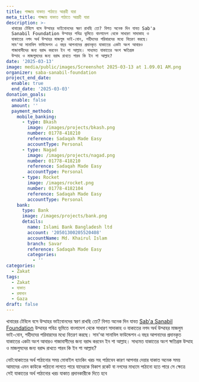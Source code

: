 ```yaml
---
title: গাজ্জায় যাকাত পাঠাতে আগ্রহী যারা
meta_title: গাজ্জায় যাকাত পাঠাতে আগ্রহী যারা
description: >-
  খাবারের টেবিলে বসে উম্মাহর ভাইবোনদের স্বরণ রাখছি তো? বিগত অনেক দিন যাবত Sab'a
  Sanabil Foundation উম্মাহর পবিত্র ভূমিতে বাংলাদেশ থেকে সাধারণ সাদাকাহ ও
  যাকাতের নগদ অর্থ উম্মাহর মাজলুম ভাই-বোন, শহীদদের পরিবারদের মধ্যে বিতরণ করছে।
  সাব'আ সানাবিল ফাউন্ডেশন এ বছর আপনাদের প্রদানকৃত যাকাতের একটা অংশ আবারও
  গাজাবাসীদের জন্য বরাদ্দ করবেন ইন শা আল্লাহ। সাধ্যমত যাকাতের অংশ ক্ষতিগ্রস্ত
  উম্মাহ ও মাজলুমদের জন্য বরাদ্দ রাখতে পারব কি ইন শা আল্লাহ?
date: '2025-03-13'
image: media/public/images/Screenshot 2025-03-13 at 1.09.01 AM.png
organizer: saba-sanabil-foundation
project_end_date:
  enable: true
  end_date: '2025-03-03'
donation_goals:
  enable: false
  amount: ''
  payment_methods:
    mobile_banking:
      - type: Bkash
        image: /images/projects/bkash.png
        number: 01778-418210
        reference: Sadaqah Made Easy
        accountType: Personal
      - type: Nagad
        image: /images/projects/nagad.png
        number: 01778-418210
        reference: Sadaqah Made Easy
        accountType: Personal
      - type: Rocket
        image: /images/rocket.png
        number: 01778-4182104
        reference: Sadaqah Made Easy
        accountType: Personal
    bank:
      type: Bank
      image: /images/projects/bank.png
      details:
        name: Islami Bank Bangladesh ltd
        account: '20501300205520408'
        accountName: Md. Khairul Islam
        branch: Savar
        reference: Sadaqah Made Easy
        categories:
          - ''
categories:
  - Zakat
tags:
  - Zakat
  - যাকাত
  - রমাদান
  - Gaza
draft: false
---
```

খাবারের টেবিলে বসে উম্মাহর ভাইবোনদের স্বরণ রাখছি তো? বিগত অনেক দিন যাবত [Sab'a Sanabil Foundation](https://www.facebook.com/SabaSanabilFoundation?__cft__\[0]=AZVECQonxeathZ5CphP0nP6B7emOKVGO0jsaDxFi3b40kWnAUy9h3i5t6vZwdQp1cacgGZ1-bsxUBM6er7DZh_LVOwwg_-D9JXSrkZ2AFM-yJVvkaI8PfCuPBOpcGrO2tOQvdQAfmutcs-b9lb9N-IVULlLVbb7ITr9UGJBZx7riyXd19I0Z9v97kDHozj4U4Pvn0GDfLs8aYmr1sm0XGksW-yhAG_xG6ofVo_vYjKAO3A&__tn__=-]K-R) উম্মাহর পবিত্র ভূমিতে বাংলাদেশ থেকে সাধারণ সাদাকাহ ও যাকাতের নগদ অর্থ উম্মাহর মাজলুম ভাই-বোন, শহীদদের পরিবারদের মধ্যে বিতরণ করছে। সাব'আ সানাবিল ফাউন্ডেশন এ বছর আপনাদের প্রদানকৃত যাকাতের একটা অংশ আবারও গাজাবাসীদের জন্য বরাদ্দ করবেন ইন শা আল্লাহ। সাধ্যমত যাকাতের অংশ ক্ষতিগ্রস্ত উম্মাহ ও মাজলুমদের জন্য বরাদ্দ রাখতে পারব কি ইন শা আল্লাহ?

নোট:যাকাতের অর্থ পাঠানোর সময় মোবাইল ব্যাংকিং খরচ সহ পাঠাবেন কারণ আপনার দেয়ার যাকাত অনেক সময় আমাদের এমন কাউকে পাঠানো লাগতে পারে যাদেরকে বিকাশ রকেট বা নগদের মাধ্যমে পাঠানো হতে পারে সে ক্ষেত্রে সেই যাকাতের অর্থ পাঠানোর খরচ যাকাত প্রদানকারীকে দিতে হবে
